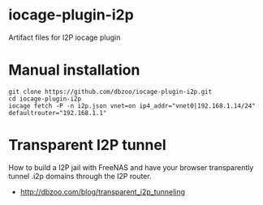 # iocage-plugin-i2p
Artifact files for I2P iocage plugin

# Manual installation
```
git clone https://github.com/dbzoo/iocage-plugin-i2p.git
cd iocage-plugin-i2p
iocage fetch -P -n i2p.json vnet=on ip4_addr="vnet0|192.168.1.14/24" defaultrouter="192.168.1.1"
```

# Transparent I2P tunnel
How to build a I2P jail with FreeNAS and have your browser transparently tunnel .i2p domains through the I2P router.
  * http://dbzoo.com/blog/transparent_i2p_tunneling
